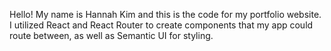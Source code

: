 Hello! My name is Hannah Kim and this is the code for my portfolio website. I utilized React and React Router to create components that my app could route between, as well as Semantic UI for styling. 
